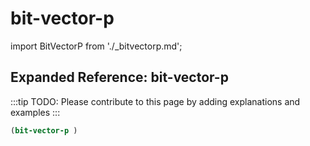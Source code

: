 # bit-vector-p

import BitVectorP from './_bitvectorp.md';

<BitVectorP />

## Expanded Reference: bit-vector-p

:::tip
TODO: Please contribute to this page by adding explanations and examples
:::

```lisp
(bit-vector-p )
```
